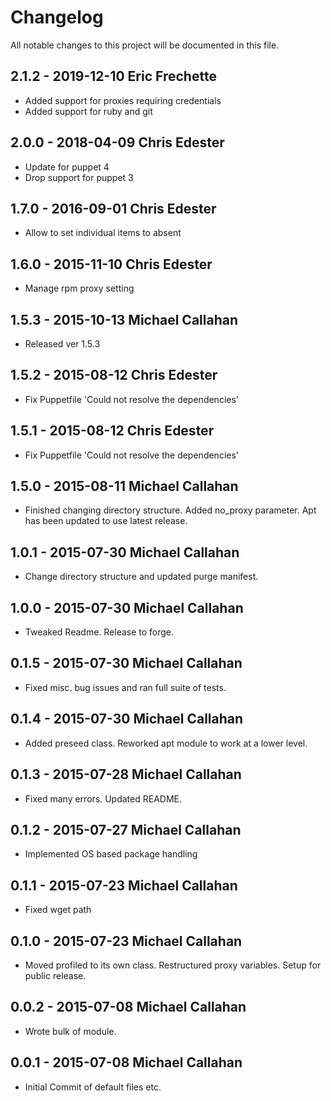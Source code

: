 # Changelog

All notable changes to this project will be documented in this file.

## 2.1.2 - 2019-12-10  Eric Frechette
- Added support for proxies requiring credentials
- Added support for ruby and git

## 2.0.0 - 2018-04-09  Chris Edester
- Update for puppet 4
- Drop support for puppet 3

## 1.7.0 - 2016-09-01  Chris Edester
- Allow to set individual items to absent

## 1.6.0 - 2015-11-10  Chris Edester
- Manage rpm proxy setting

## 1.5.3 - 2015-10-13  Michael Callahan
- Released ver 1.5.3

## 1.5.2 - 2015-08-12  Chris Edester
- Fix Puppetfile 'Could not resolve the dependencies'

## 1.5.1 - 2015-08-12  Chris Edester
- Fix Puppetfile 'Could not resolve the dependencies'

## 1.5.0 - 2015-08-11  Michael Callahan
- Finished changing directory structure. Added no_proxy parameter. Apt has been updated to use latest release.

## 1.0.1 - 2015-07-30  Michael Callahan
- Change directory structure and updated purge manifest.

## 1.0.0 - 2015-07-30  Michael Callahan
- Tweaked Readme. Release to forge.

## 0.1.5 - 2015-07-30  Michael Callahan
- Fixed misc. bug issues and ran full suite of tests.

## 0.1.4 - 2015-07-30  Michael Callahan
- Added preseed class. Reworked apt module to work at a lower level.

## 0.1.3 - 2015-07-28  Michael Callahan
- Fixed many errors. Updated README.

## 0.1.2 - 2015-07-27  Michael Callahan
- Implemented OS based package handling

## 0.1.1 - 2015-07-23  Michael Callahan
- Fixed wget path

## 0.1.0 - 2015-07-23  Michael Callahan
- Moved profiled to its own class. Restructured proxy variables. Setup for public release.

## 0.0.2 - 2015-07-08  Michael Callahan
- Wrote bulk of module.

## 0.0.1 - 2015-07-08  Michael Callahan
- Initial Commit of default files etc.
